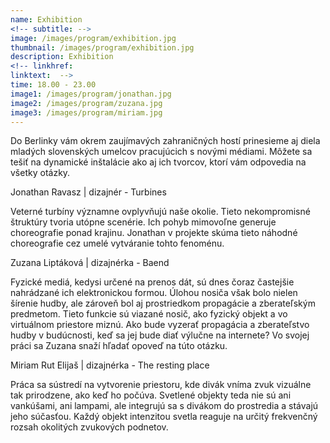 ```yaml
---
name: Exhibition
<!-- subtitle: -->
image: /images/program/exhibition.jpg
thumbnail: /images/program/exhibition.jpg
description: Exhibition
<!-- linkhref: 
linktext:  -->
time: 18.00 - 23.00
image1: /images/program/jonathan.jpg
image2: /images/program/zuzana.jpg
image3: /images/program/miriam.jpg
---
```


Do Berlinky vám okrem zaujímavých zahraničných hostí prinesieme aj diela mladých slovenských umelcov pracujúcich s novými médiami. Môžete sa tešiť na dynamické inštalácie ako aj ich tvorcov, ktorí vám odpovedia na všetky otázky.

Jonathan Ravasz | dizajnér - Turbines

Veterné turbíny významne ovplyvňujú naše okolie. Tieto nekompromisné štruktúry tvoria utópne scenérie. Ich pohyb mimovoľne generuje choreografie ponad krajinu. Jonathan v projekte skúma tieto náhodné choreografie cez umelé vytváranie tohto fenoménu.

Zuzana Liptáková | dizajnérka - Baend

Fyzické mediá, kedysi určené na prenos dát, sú dnes čoraz častejšie nahrádzané ich elektronickou formou. Úlohou nosiča však bolo nielen šírenie hudby, ale zároveň bol aj prostriedkom propagácie a zberateľským predmetom. Tieto funkcie sú viazané nosič, ako fyzický objekt a vo virtuálnom priestore miznú. Ako bude vyzerať propagácia a zberateľstvo hudby v budúcnosti, keď sa jej bude diať výlučne na internete? Vo svojej práci sa Zuzana snaží hľadať opoveď na túto otázku.

Miriam Rut Elijaš | dizajnérka -  The resting place

Práca sa sústredí na vytvorenie priestoru, kde divák vníma zvuk vizuálne tak prirodzene, ako keď ho počúva. Svetlené objekty teda nie sú ani vankúšami, ani lampami, ale integrujú sa s divákom do prostredia a stávajú jeho súčasťou. Každý objekt intenzitou svetla reaguje na určitý frekvenčný rozsah okolitých zvukových podnetov.
